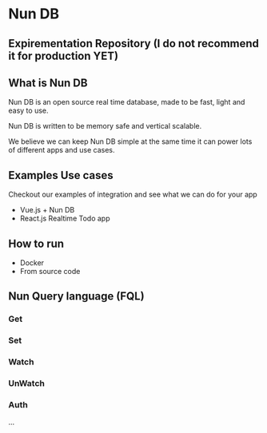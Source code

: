 # Nun DB 

## Expirementation Repository (I do not recommend it for production YET)

## What is Nun DB

Nun DB is an open source real time database, made to be fast, light and easy to use.

Nun DB is written to be memory safe and vertical scalable.

We believe we can keep Nun DB simple at the same time it can power lots of different apps and use cases.

## Examples Use cases 

Checkout our examples of integration and see what we can do for your app

* Vue.js + Nun DB
* React.js Realtime Todo app 


## How to run
* Docker 
* From source code

## Nun Query language (FQL)

### Get
### Set
### Watch
### UnWatch
### Auth

...
